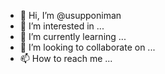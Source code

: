 - 👋 Hi, I’m @usupponiman
- 👀 I’m interested in ...
- 🌱 I’m currently learning ...
- 💞️ I’m looking to collaborate on ...
- 📫 How to reach me ...

<!---
usupponiman/usupponiman is a ✨ special ✨ repository because its `README.md` (this file) appears on your GitHub profile.
You can click the Preview link to take a look at your changes.
--->
